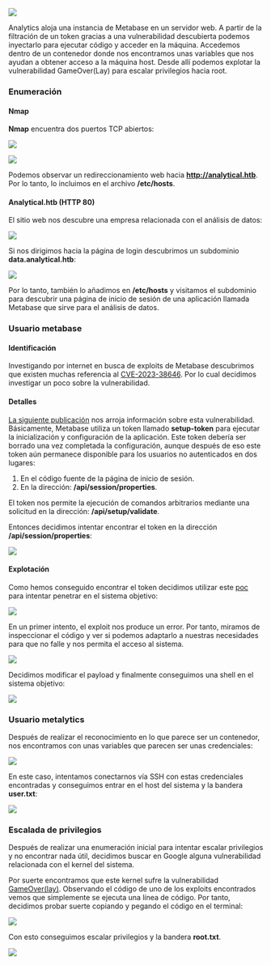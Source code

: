 ![](../../../Imágenes/Analytics.png)

Analytics aloja una instancia de Metabase en un servidor web. A partir de la filtración de un token gracias a una vulnerabilidad descubierta podemos inyectarlo para ejecutar código y acceder en la máquina. Accedemos dentro de un contenedor donde nos encontramos unas variables que nos ayudan a obtener acceso a la máquina host. Desde allí podemos explotar la vulnerabilidad GameOver(Lay) para escalar privilegios hacia root.

### **Enumeración**

#### Nmap

**Nmap** encuentra dos puertos TCP abiertos:

![](../../../Imágenes/Pasted-image-20240318200812.png)

![](../../../Imágenes/Pasted-image-20240318200859.png)

Podemos observar un redireccionamiento web hacia **http://analytical.htb**. Por lo tanto, lo incluimos en el archivo **/etc/hosts**.

#### Analytical.htb (HTTP 80)

El sitio web nos descubre una empresa relacionada con el análisis de datos:

![](../../../Imágenes/Pasted-image-20240318201022.png)

Si nos dirigimos hacia la página de login descubrimos un subdominio **data.analytical.htb**:

![](../../../Imágenes/Pasted-image-20240318201752.png)

Por lo tanto, también lo añadimos en **/etc/hosts** y visitamos el subdominio para descubrir una página de inicio de sesión de una aplicación llamada Metabase que sirve para el análisis de datos.

### **Usuario metabase**

#### Identificación

Investigando por internet en busca de exploits de Metabase descubrimos que existen muchas referencia al [CVE-2023-38646](https://nvd.nist.gov/vuln/detail/CVE-2023-38646). Por lo cual decidimos investigar un poco sobre la vulnerabilidad.

#### Detalles

[La siguiente publicación](https://www.assetnote.io/resources/research/chaining-our-way-to-pre-auth-rce-in-metabase-cve-2023-38646) nos arroja información sobre esta vulnerabilidad. Básicamente, Metabase utiliza un token llamado **setup-token** para ejecutar la inicialización y configuración de la aplicación. Este token debería ser borrado una vez completada la configuración, aunque después de eso este token aún permanece disponible para los usuarios no autenticados en dos lugares:

1. En el código fuente de la página de inicio de sesión.
2. En la dirección: **/api/session/properties**.

El token nos permite la ejecución de comandos arbitrarios mediante una solicitud en la dirección: **/api/setup/validate**.

Entonces decidimos intentar encontrar el token en la dirección **/api/session/properties**:

![](../../../Imágenes/Pasted-image-20240318202326-1.png)

#### Explotación

Como hemos conseguido encontrar el token decidimos utilizar este [poc](https://github.com/securezeron/CVE-2023-38646) para intentar penetrar en el sistema objetivo:

![](../../../Imágenes/Pasted-image-20240318202908.png)

En un primer intento, el exploit nos produce un error. Por tanto, miramos de inspeccionar el código y ver si podemos adaptarlo a nuestras necesidades para que no falle y nos permita el acceso al sistema.

![](../../../Imágenes/Pasted-image-20240318204311.png)

Decidimos modificar el payload y finalmente conseguimos una shell en el sistema objetivo:

![](../../../Imágenes/Pasted-image-20240318204340.png)

### **Usuario metalytics**

Después de realizar el reconocimiento en lo que parece ser un contenedor, nos encontramos con unas variables que parecen ser unas credenciales:

![](../../../Imágenes/Pasted-image-20240318204449.png)

En este caso, intentamos conectarnos vía SSH con estas credenciales encontradas y conseguimos entrar en el host del sistema y la bandera **user.txt**:

![](../../../Imágenes/Pasted-image-20240318204558.png)

### ****Escalada de privilegios****

Después de realizar una enumeración inicial para intentar escalar privilegios y no encontrar nada útil, decidimos buscar en Google alguna vulnerabilidad relacionada con el kernel del sistema.

Por suerte encontramos que este kernel sufre la vulnerabilidad [GameOver(lay)](https://github.com/g1vi/CVE-2023-2640-CVE-2023-32629). Observando el código de uno de los exploits encontrados vemos que simplemente se ejecuta una línea de código. Por tanto, decidimos probar suerte copiando y pegando el código en el terminal:

![](../../../Imágenes/Pasted-image-20240318204924.png)

Con esto conseguimos escalar privilegios y la bandera **root.txt**.

![](../../../Imágenes/image-18%201.png)
